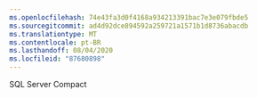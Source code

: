 ```yaml
---
ms.openlocfilehash: 74e43fa3d0f4168a934213391bac7e3e079fbde5
ms.sourcegitcommit: ad4d92dce894592a259721a1571b1d8736abacdb
ms.translationtype: MT
ms.contentlocale: pt-BR
ms.lasthandoff: 08/04/2020
ms.locfileid: "87680898"
---
```

 SQL Server Compact 